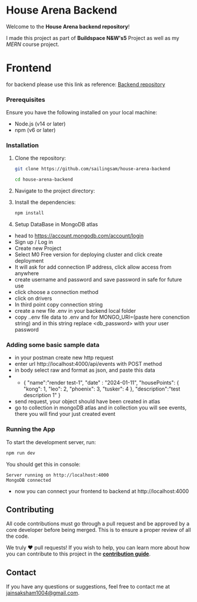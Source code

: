 # House Arena Backend

Welcome to the **House Arena backend repository**!

I made this project as part of **Buildspace N&W's5** Project as well as my *MERN* course project.

# Frontend
for backend please use this link as reference: [Backend repository](https://github.com/sailingsam/house-arena_frontend)

### Prerequisites

Ensure you have the following installed on your local machine:

- Node.js (v14 or later)
- npm (v6 or later)

### Installation

1. Clone the repository:

   ```sh
   git clone https://github.com/sailingsam/house-arena-backend
   
   cd house-arena-backend
   ```

2. Navigate to the project directory:

3. Install the dependencies:

   ```sh
   npm install
   ```

4. Setup DataBase in MongoDB atlas
 - head to https://account.mongodb.com/account/login
 - Sign up / Log in
 - Create new Project
 - Select M0 Free version for deploying cluster and click create deployment
 - It will ask for add connection IP address, click allow access from anywhere
 - create username and password and save password in safe for future use
 - click choose a connection method
 - click on drivers
 - In third point copy connection string
 - create a new file .env in your backend local folder
 - copy ..env file data to .env and for MONGO_URI=(paste here conenction string) and in this string replace <db_password> with your user password
 
### Adding some basic sample data

- in your postman create new http request
- enter url http://localhost:4000/api/events with POST method
- in body select raw and format as json, and paste this data
- - {
    "name":"render test-1",
  "date" : "2024-01-11",
  "housePoints": {
    "kong": 1,
    "leo": 2,
    "phoenix": 3,
    "tusker": 4
  },
  "description":"test description 1"
}
- send request, your object should have been created in atlas
- go to collection in mongoDB atlas and in collection you will see events, there you will find your just created event

### Running the App

To start the development server, run:

```sh
npm run dev
```

You should get this in console:
```console
Server running on http://localhost:4000
MongoDB connected
```
- now you can connect your frontend to backend at http://localhost:4000

## Contributing

All code contributions must go through a pull request and be approved by a core developer before being merged. This is to ensure a proper review of all the code.

We truly ❤️ pull requests! If you wish to help, you can learn more about how you can contribute to this project in the [**contribution guide**](https://github.com/sailingsam/House-Arena_frontend/blob/main/CONTRIBUTING.md).

## Contact

If you have any questions or suggestions, feel free to contact me at [jainsaksham1004@gmail.com](mailto:jainsaksham1004@gmail.com).
